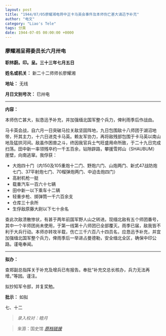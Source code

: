 ```yaml
---
layout: post
title: "1944/07/05廖耀湘电蒋中正卡马英会事件及本师伤亡甚大请迅予补充"
author: "电文"
category: "Liao's Tele"
tags: 分类
date: 1944-07-05 00:00:00 +0000
---
```

### **廖耀湘呈蒋委员长六月卅电**

**职林蔚。印。呈。三十三年七月五日**

**姓名或机关：** 新二十二师师长廖耀湘

**地址：** 无线

**月日文别号次：** 巳卅电

---

**内容：**

本师伤亡甚大，拟恳迅予补充，并加强缅北国军整个兵力，俾利雨季后作战由。

马卡英会战，自六月一日突破马拉关敌坚固阵地，九日包围敌十八师团于湖沼地带，歼其主力，十六日进克卡马英。赖友军协力，再将敌残部包围于卡马英以南山地及猛拱河间。敌虽作困兽之斗，终因我官兵士气旺盛用命所致，于二十九日完成扫荡。田中新一率领残卒约一千五百余，钻隙辟路，攀援雪邦山（SHAUBUM）崖壁，向南逃窜。我俘获：
* 大炮四十门（内150及105重炮十二门、野炮六门、山炮两门、新式47战防炮七门、37平射炮七门、70榴弹炮两门、中迫击炮四门）
* 高射机枪一挺
* 载重汽车一百六十七辆
* 田中新一以下乘车十二辆
* 轻重步枪、掷弹筒一千六百余支
* 仓库三十余所
* 生俘敌原藤大尉以下七十余名

查此次敌溃散惨状，有甚于两年前国军野人山之转进。现缅北敌有五个师团番号，其中一个半师团尚未使用，于第一线第十八师团已全部覆灭。雨季已届，敌我皆不利于大兵行动。本师亦转攻半载，伤亡三千六百八十四员名，应恳迅予补充，并宜加强缅北国军整个兵力，俾雨季后一举进占曼德勒，安全缅北全区，确保中印公路。谨电奉闻。

---

**拟办：**

查郑副总指挥关于补充及增兵已有报告。奉批“补充交总长核办，兵力无法再增。”等因。谨注。

拟抄知军令部，并复奖勉。

**批示：** 如拟

七、十二

> *录入校对：睦月*

> 来源：国史馆 [*原档链接*](https://ahonline.drnh.gov.tw/index.php?act=Display/image/5885967-T41yI=#08u)